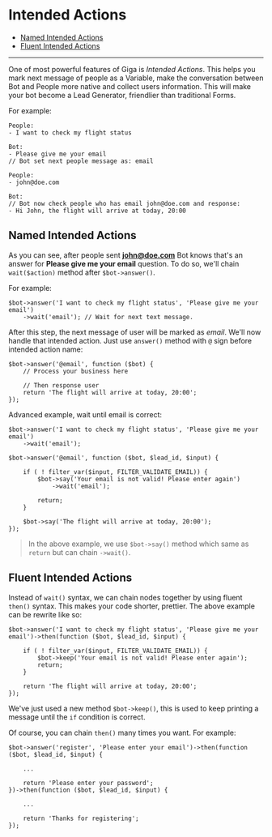 # Intended Actions
- [Named Intended Actions](#wait-syntax)
- [Fluent Intended Actions](#fluent-syntax)

---
One of most powerful features of Giga is *Intended Actions*. This helps you mark next message of people as a Variable, make the conversation between Bot and People more native and collect users information. This will make your bot become a Lead Generator, friendlier than traditional Forms.

For example:

```
People:
- I want to check my flight status

Bot:
- Please give me your email
// Bot set next people message as: email

People:
- john@doe.com

Bot:
// Bot now check people who has email john@doe.com and response:
- Hi John, the flight will arrive at today, 20:00
```

<a name="wait-syntax"></a>
## Named Intended Actions

As you can see, after people sent **john@doe.com** Bot knows that's an answer for **Please give me your email** question. To do so, we'll chain `wait($action)` method after `$bot->answer()`.

For example:

```
$bot->answer('I want to check my flight status', 'Please give me your email')
	->wait('email'); // Wait for next text message.
```

After this step, the next message of user will be marked as *email*. We'll now handle that intended action. Just use `answer()` method with `@` sign before intended action name:

```
$bot->answer('@email', function ($bot) {
	// Process your business here
	
	// Then response user
	return 'The flight will arrive at today, 20:00';
});
```

Advanced example, wait until email is correct:

```
$bot->answer('I want to check my flight status', 'Please give me your email')
	->wait('email');

$bot->answer('@email', function ($bot, $lead_id, $input) {
   
  	if ( ! filter_var($input, FILTER_VALIDATE_EMAIL)) {
		$bot->say('Your email is not valid! Please enter again')
			->wait('email');

		return;
	}

	$bot->say('The flight will arrive at today, 20:00');
});
```

> In the above example, we use `$bot->say()` method which same as `return` but can chain `->wait()`.

<a name="fluent-syntax"></a>
## Fluent Intended Actions

Instead of `wait()` syntax, we can chain nodes together by using fluent `then()` syntax. This makes your code shorter, prettier. The above example can be rewrite like so:

```
$bot->answer('I want to check my flight status', 'Please give me your email')->then(function ($bot, $lead_id, $input) {

	if ( ! filter_var($input, FILTER_VALIDATE_EMAIL)) {
		$bot->keep('Your email is not valid! Please enter again');
		return;
	}

	return 'The flight will arrive at today, 20:00';
});
```

We've just used a new method `$bot->keep()`, this is used to keep printing a message until the `if` condition is correct.

Of course, you can chain `then()` many times you want. For example:

```
$bot->answer('register', 'Please enter your email')->then(function ($bot, $lead_id, $input) {

	...
	
	return 'Please enter your password';
})->then(function ($bot, $lead_id, $input) {
	
	...

	return 'Thanks for registering';
});
```